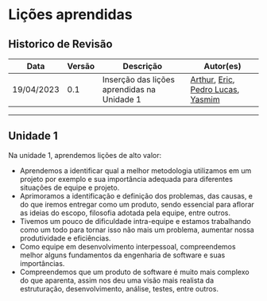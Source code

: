 # Lições aprendidas

## Historico de Revisão

| Data     | Versão | Descrição                  | Autor(es)                                                                          |
|----------|--------|----------------------------|---------------------------------------------------------------------------------------------|
|19/04/2023|   0.1  | Inserção das lições aprendidas na Unidade 1  |[Arthur](https://github.com/Arthrok), [Eric](https://github.com/ericbky), [Pedro Lucas](https://github.com/lucasdray), [Yasmim](https://github.com/yaskisoba)|

----------------------------------------------------------------
## Unidade 1

Na unidade 1, aprendemos lições de alto valor:

- Aprendemos a identificar qual a melhor metodologia utilizamos em um projeto por exemplo e sua importância adequada para diferentes situações de equipe e projeto.
- Aprimoramos a identificação e definição dos problemas, das causas, e do que iremos entregar como um produto, sendo essencial para aflorar as ideias do escopo, filosofia adotada pela equipe, entre outros.
- Tivemos um pouco de dificuldade intra-equipe e estamos trabalhando como um todo para tornar isso não mais um problema, aumentar nossa produtividade e eficiências.
- Como equipe em desenvolvimento interpessoal, compreendemos melhor alguns fundamentos da engenharia de software e suas importâncias.
- Compreendemos que um produto de software é muito mais complexo do que aparenta, assim nos deu uma visão mais realista da estruturação, desenvolvimento, análise, testes, entre outros.